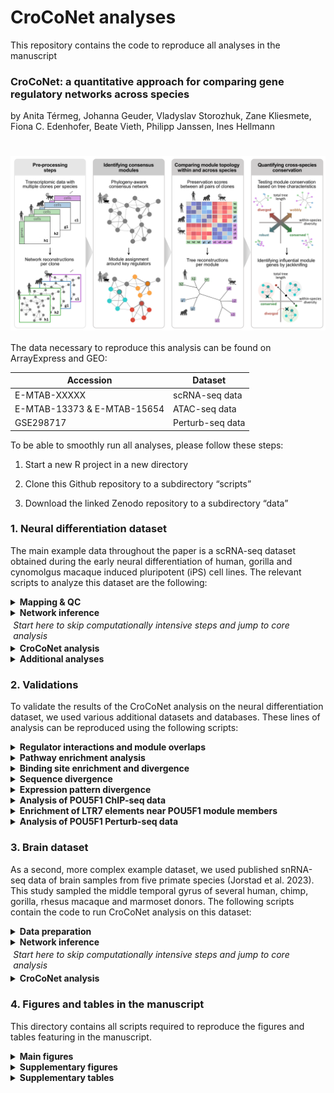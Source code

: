 
# CroCoNet analyses

This repository contains the code to reproduce all analyses in the
manuscript

### **CroCoNet: a quantitative approach for comparing gene regulatory networks across species**

by Anita Térmeg, Johanna Geuder, Vladyslav Storozhuk, Zane Kliesmete,
Fiona C. Edenhofer, Beate Vieth, Philipp Janssen, Ines Hellmann

# <img src="pipeline.png" align="center" width="1000" />

The data necessary to reproduce this analysis can be found on
ArrayExpress and GEO:

| Accession                   | Dataset          |
|-----------------------------|------------------|
| E-MTAB-XXXXX                | scRNA-seq data   |
| E-MTAB-13373 & E-MTAB-15654 | ATAC-seq data    |
| GSE298717                   | Perturb-seq data |

To be able to smoothly run all analyses, please follow these steps:

1.  Start a new R project in a new directory

2.  Clone this Github repository to a subdirectory “scripts”

3.  Download the linked Zenodo repository to a subdirectory “data”

### 1. Neural differentiation dataset

The main example data throughout the paper is a scRNA-seq dataset
obtained during the early neural differentiation of human, gorilla and
cynomolgus macaque induced pluripotent (iPS) cell lines. The relevant
scripts to analyze this dataset are the following:

<details>
<summary>
<strong>Mapping & QC</strong>
</summary>

- [Download the reference
  genomes](1.neural_differentiation_dataset/1.1.mapping_and_QC/1.1.1.download_ref_genomes.sh)
- [Create non-human primate annotations using
  Liftoff](1.neural_differentiation_dataset/1.1.mapping_and_QC/1.1.2.run_liftoff.sh)
- [Filter Liftoff
  annotations](1.neural_differentiation_dataset/1.1.mapping_and_QC/1.1.3.filter_liftoff_gtfs.R)
- [Remove small contigs from the gorGor6 genome for quicker
  mapping](1.neural_differentiation_dataset/1.1.mapping_and_QC/1.1.4.remove_small_contigs.R)
- [Create STAR
  indices](1.neural_differentiation_dataset/1.1.mapping_and_QC/1.1.5.create_STAR_indices.sh)
- [Download FASTQ files of the scRNA-seq
  data](1.neural_differentiation_dataset/1.1.mapping_and_QC/1.1.6.download_FASTQ.sh)
- [Trim poly-A
  tails](1.neural_differentiation_dataset/1.1.mapping_and_QC/1.1.7.trimming.sh)
- [Map reads using the zUMIs
  pipeline](1.neural_differentiation_dataset/1.1.mapping_and_QC/1.1.8.mapping.sh)
  - [YAML for mapping to the hg38
    genome](1.neural_differentiation_dataset/1.1.mapping_and_QC/hg38.yaml)
  - [YAML for mapping to the gorGor6
    genome](1.neural_differentiation_dataset/1.1.mapping_and_QC/gorGor6.yaml)
  - [YAML for mapping to the macFas6
    genome](1.neural_differentiation_dataset/1.1.mapping_and_QC/macFas6.yaml)
- [Download the cell type annotation reference
  dataset](1.neural_differentiation_dataset/1.1.mapping_and_QC/1.1.9.download_cell_type_annotation_ref.sh)
- [QC, filtering, normalization, cell type annotation and pseudotime
  inference](1.neural_differentiation_dataset/1.1.mapping_and_QC/1.1.10.QC_and_filtering.R)

</details>
<details>
<summary>
<strong>Network inference</strong>
</summary>

- [Prepare input for
  GRNBoost2](1.neural_differentiation_dataset/1.2.network_inference/1.2.1.prepare_data.R)
- [Create GRNBoost2 conda
  environment](1.neural_differentiation_dataset/1.2.network_inference/1.2.2.create_GRNBoost2_env.sh)
- [Infer networks per replicate using
  GRNBoost2](1.neural_differentiation_dataset/1.2.network_inference/1.2.3.run_GRNBoost2.sh)
  - [Network inference worker
    script](1.neural_differentiation_dataset/1.2.network_inference/arboreto_with_multiprocessing.py)

</details>
<p style="margin: 0.25em 0 0.2em 0.3em;">
<em>Start here to skip computationally intensive steps and jump to core
analysis</em>
</p>
<details>
<summary>
<strong>CroCoNet analysis</strong>
</summary>

- [Module assignment, calculation of preservation scores and
  quantification of cross-species module conservation using
  CroCoNet](1.neural_differentiation_dataset/1.3.CroCoNet_analysis/1.3.1.CroCoNet_analysis.R)

</details>
<details>
<summary>
<strong>Additional analyses</strong>
</summary>

- [Run CroCoNet analysis using the top50 pruning
  approach](1.neural_differentiation_dataset/1.4.additional_analyses/1.4.1.CroCoNet_analysis_with_top50_pruning.R)
- [Compare results between the dynamic and top50 pruning
  approaches](1.neural_differentiation_dataset/1.4.additional_analyses/1.4.2.dynamic_VS_top50_pruning.R)
- [Run CroCoNet analysis using cor.adj preservation
  scores](1.neural_differentiation_dataset/1.4.additional_analyses/1.4.3.CroCoNet_analysis_with_cor_adj.R)
- [Compare results between the cor.kIM and cor.adj preservation
  scores](1.neural_differentiation_dataset/1.4.additional_analyses/1.4.4.cor_kIM_VS_cor_adj.R)

</details>

### 2. Validations

To validate the results of the CroCoNet analysis on the neural
differentiation dataset, we used various additional datasets and
databases. These lines of analysis can be reproduced using the following
scripts:

<details>
<summary>
<strong>Regulator interactions and module overlaps</strong>
</summary>

- [Retrieve protein-protein interactions between the central regulators
  from
  STRINGdb](2.validations/2.1.regulator_interactions_and_module_overlaps/2.1.1.get_regulator_interactions.R)
- [Calculate pairwise module
  overlaps](2.validations/2.1.regulator_interactions_and_module_overlaps/2.1.2.calculate_module_overlaps.R)
- [Test and plot association between regulator interaction and module
  overlap](2.validations/2.1.regulator_interactions_and_module_overlaps/2.1.3.test_association.R)

</details>
<details>
<summary>
<strong>Pathway enrichment analysis</strong>
</summary>

- [Perform Reactome enrichment analysis for each initial, pruned and
  random
  module](2.validations/2.2.pathway_enrichment/2.2.1.run_Reactome.R)
- [Summarize and plot Reactome
  results](2.validations/2.2.pathway_enrichment/2.2.2.summarize_Reactome_results.R)

</details>
<details>
<summary>
<strong>Binding site enrichment and divergence</strong>
</summary>

- [Download FASTQ files of the ATAC-seq
  data](2.validations/2.3.binding_site_enrichment_and_divergence/2.3.1.download_ATAC_seq_FASTQ.sh)
- [Trim
  adapters](2.validations/2.3.binding_site_enrichment_and_divergence/2.3.2.ATAC_seq_trimming.sh)
- [Create bwa-mem2
  indices](2.validations/2.3.binding_site_enrichment_and_divergence/2.3.3.create_bwa_mem2_indices.sh)
- [Map ATAC-seq reads using
  bwa-mem2](2.validations/2.3.binding_site_enrichment_and_divergence/2.3.4.ATAC_seq_mapping.sh)
- [Name-sort BAM
  files](2.validations/2.3.binding_site_enrichment_and_divergence/2.3.5.name_sorting.sh)
- [Call peaks using Genrich without
  blacklists](2.validations/2.3.binding_site_enrichment_and_divergence/2.3.6.peak_calling_without_blacklist.sh)
- [Generate blacklists from broad and high-intensity
  peaks](2.validations/2.3.binding_site_enrichment_and_divergence/2.3.7.create_blacklists.R)
- [Call peaks using Genrich with
  blacklists](2.validations/2.3.binding_site_enrichment_and_divergence/2.3.8.peak_calling_with_blacklist.sh)
- [Infer gorilla NPC peaks by liftOver of the human NPC
  peaks](2.validations/2.3.binding_site_enrichment_and_divergence/2.3.9.liftOver_human_NPC_peaks_to_gorGor6.R)
- [Download FASTQ files of the Nanopore
  data](2.validations/2.3.binding_site_enrichment_and_divergence/2.3.10.download_nanopore_FASTQ.sh)
- [Map Nanopore reads using
  minimap2](2.validations/2.3.binding_site_enrichment_and_divergence/2.3.11.nanopore_mapping.sh)
- [Annotate Nanopore
  transcripts](2.validations/2.3.binding_site_enrichment_and_divergence/2.3.12.annotate_nanopore_transcripts.R)
- [Identify active transcriptional start
  sites](2.validations/2.3.binding_site_enrichment_and_divergence/2.3.13.identify_TSS.R)
- [Associate peaks to genes based on
  distance](2.validations/2.3.binding_site_enrichment_and_divergence/2.3.14.associate_peaks_to_gene.R)
- [Retrieve motifs of the central regulators from the JASPAR and IMAGE
  databases](2.validations/2.3.binding_site_enrichment_and_divergence/2.3.15.get_binding_motifs.R)
- [Score motifs of each regulator in the peaks associated to their
  module members using
  Cluster-Buster](2.validations/2.3.binding_site_enrichment_and_divergence/2.3.16.run_cbust.sh)
- [Summarize motif scores per
  gene](2.validations/2.3.binding_site_enrichment_and_divergence/2.3.17.summarize_motif_scores_per_gene.Rmd)

<p style="margin: -1em 0 0em 2em;">
<em>Start here to skip computationally intensive steps and jump to core
analysis</em>
</p>

- [Compare binding site enrichment across module types (initial, pruned,
  random)](2.validations/2.3.binding_site_enrichment_and_divergence/2.3.18.binding_site_enrichment_across_module_types.R)
- [Calculate binding site divergence across
  species](2.validations/2.3.binding_site_enrichment_and_divergence/2.3.19.binding_site_divergence_across_species.R)

</details>
<details>
<summary>
<strong>Sequence divergence</strong>
</summary>

- [Download protein
  alignments](2.validations/2.4.sequence_divergence/2.4.1.download_protein_alignments_and_phastCons_scores.sh)
- [Calculate the human-gorilla and human-cynomolgus AA conservation of
  the
  regulators](2.validations/2.4.sequence_divergence/2.4.2.calculate_sequence_divergence.R)
  - [Helper function for alignment
    scoring](2.validations/2.4.sequence_divergence/alignment_scoring_function.R)
- [Calculate the mean phastCons scores of the
  regulators](2.validations/2.4.sequence_divergence/2.4.3.calculate_phastCons_scores.R)
- [Test and plot association between sequence divergence and network
  divergence](2.validations/2.4.sequence_divergence/2.4.4.sequence_divergence_VS_network_divergence.R)

</details>
<details>
<summary>
<strong>Expression pattern divergence</strong>
</summary>

- [Perform DE analysis of scRNA-seq
  data](2.validations/2.5.expression_pattern_divergence/2.5.1.calculate_expression_pattern_divergence.R)
  - [Helper function for
    subsampling](2.validations/2.5.expression_pattern_divergence/subsampling_helper_function.R)
- [Test and plot association between expression pattern divergence and
  network
  divergence](2.validations/2.5.expression_pattern_divergence/2.5.2.expression_pattern_divergence_VS_network_divergence.R)

</details>
<details>
<summary>
<strong>Analysis of POU5F1 ChIP-seq data</strong>
</summary>

- [Download FASTQ files of the ChIP_seq
  data](2.validations/2.6.POU5F1_ChIP_seq/2.6.1.download_FASTQ.sh)
- [Create bowtie
  indices](2.validations/2.6.POU5F1_ChIP_seq/2.6.2.create_bowtie_index.sh)
- [Map ChIP-seq reads using
  bowtie](2.validations/2.6.POU5F1_ChIP_seq/2.6.3.mapping.sh)
- [Name-sort BAM
  files](2.validations/2.6.POU5F1_ChIP_seq/2.6.4.name_sorting.sh)
- [Call peaks using
  Genrich](2.validations/2.6.POU5F1_ChIP_seq/2.6.5.peak_calling.sh)
- [Calculate ChIP-seq
  coverage](2.validations/2.6.POU5F1_ChIP_seq/2.6.6.get_coverage.sh)
- [Check enrichment around transcriptional start
  sites](2.validations/2.6.POU5F1_ChIP_seq/2.6.7.check_TSS_enrichment.R)

<p style="margin: -1em 0 0em 2em;">
<em>Start here to skip computationally intensive steps and jump to core
analysis</em>
</p>

- [Calculate POU5F1 ChIP-seq enrichment near POU5F1 module
  genes](2.validations/2.6.POU5F1_ChIP_seq/2.6.8.calculate_enrichment_for_POU5F1_module.R)

</details>
<details>
<summary>
<strong>Enrichment of LTR7 elements near POU5F1 module members</strong>
</summary>

- [Calculate LTR7 enrichment near POU5F1 module
  members](2.validations/2.7.POU5F1_LTR7_enrichment/2.7.1.POU5F1_LTR7_enrichment.R)

</details>
<details>
<summary>
<strong>Analysis of POU5F1 Perturb-seq data</strong>
</summary>

- [Annotate dCas9
  cassette](2.validations/2.8.POU5F1_Perturb_seq/2.8.1.annotate_dCas9_cassette.R)
- [Create reference genome sequences and annotations with the dCas9
  cassette](2.validations/2.8.POU5F1_Perturb_seq/2.8.2.create_ref_genomes_with_dCas9_casette.sh)
- [Download FASTQ files of Pertub-seq
  data](2.validations/2.8.POU5F1_Perturb_seq/2.8.3.download_FASTQ.sh)
- [Map Perturb-seq reads using
  CellRanger](2.validations/2.8.POU5F1_Perturb_seq/2.8.4.mapping.sh)
  - [Mapping worker
    script](2.validations/2.8.POU5F1_Perturb_seq/mapping_per_lane_and_genome.sh)
- [Species
  demultiplexing](2.validations/2.8.POU5F1_Perturb_seq/2.8.5.species_demultiplexing.sh)
  - [Species demultiplexing worker
    script](2.validations/2.8.POU5F1_Perturb_seq/species_demultiplexing_per_lane_and_genome.sh)
- [Identify the cells of each
  species](2.validations/2.8.POU5F1_Perturb_seq/2.8.6.get_cells_per_species.R)
- [Individual
  demultiplexing](2.validations/2.8.POU5F1_Perturb_seq/2.8.7.individual_demultiplexing.sh)
  - [Individual demultiplexing worker
    script](2.validations/2.8.POU5F1_Perturb_seq/indiv_demultiplexing_per_lane_and_genome.sh)
- [QC &
  filtering](2.validations/2.8.POU5F1_Perturb_seq/2.8.8.QC_and_filtering.R)

<p style="margin: -1em 0 0em 2em;">
<em>Start here to skip computationally intensive steps and jump to core
analysis</em>
</p>

- [Stemness scores & knockdown
  efficiencies](2.validations/2.8.POU5F1_Perturb_seq/2.8.9.stemness_scores_and_knockdown_efficiencies.R)
- [DE
  analysis](2.validations/2.8.POU5F1_Perturb_seq/2.8.10.DE_analysis.R)
- [Helper
  functions](2.validations/2.8.POU5F1_Perturb_seq/helper_functions.R)

</details>

### 3. Brain dataset

As a second, more complex example dataset, we used published snRNA-seq
data of brain samples from five primate species (Jorstad et al. 2023).
This study sampled the middle temporal gyrus of several human, chimp,
gorilla, rhesus macaque and marmoset donors. The following scripts
contain the code to run CroCoNet analysis on this dataset:

<details>
<summary>
<strong>Data preparation</strong>
</summary>

- [Download the count matrices and metadata
  tables](3.brain_dataset/3.1.data_preparation/3.1.1.download_processed_data.sh)
- [Filter data for network
  analysis](3.brain_dataset/3.1.data_preparation/3.1.2.filtering.R)
- [Subsample data for network
  analysis](3.brain_dataset/3.1.data_preparation/3.1.3.subsampling.R)

</details>
<details>
<summary>
<strong>Network inference</strong>
</summary>

- [Infer networks per replicate using Spearman
  correlations](3.brain_dataset/3.2.network_inference/3.2.1.run_correlatePairs.sh)
  - [Network inference worker
    script](3.brain_dataset/3.2.network_inference/correlatePairs.R)

</details>
<p style="margin: 0.25em 0 0.3em 0.3em;">
<em>Start here to skip computationally intensive steps and jump to core
analysis</em>
</p>
<details>
<summary>
<strong>CroCoNet analysis</strong>
</summary>

- [Module assignment, calculation of preservation scores and
  quantification of cross-species module conservation using
  CroCoNet](3.brain_dataset/3.3.CroCoNet_analysis/3.3.1.CroCoNet_analysis.R)

</details>

### 4. Figures and tables in the manuscript

This directory contains all scripts required to reproduce the figures
and tables featuring in the manuscript.

<details>
<summary>
<strong>Main figures</strong>
</summary>

- [Figure 2](4.paper_figures_and_tables/figure2.R)
- [Figure 3](4.paper_figures_and_tables/figure3.R)
- [Figure 4](4.paper_figures_and_tables/figure4.R)
- [Helper functions](4.paper_figures_and_tables/helper_functions.R)

</details>
<details>
<summary>
<strong>Supplementary figures</strong>
</summary>

- [Supplementary Figure S1](4.paper_figures_and_tables/suppl.figureS1.R)
- [Supplementary Figure S2](4.paper_figures_and_tables/suppl.figureS2.R)
- [Supplementary Figure S3](4.paper_figures_and_tables/suppl.figureS3.R)
- [Supplementary Figure S4](4.paper_figures_and_tables/suppl.figureS4.R)
- [Supplementary Figure S5](4.paper_figures_and_tables/suppl.figureS5.R)
- [Supplementary Figure S6](4.paper_figures_and_tables/suppl.figureS6.R)
- [Supplementary Figure S7](4.paper_figures_and_tables/suppl.figureS7.R)
- [Supplementary Figure S8](4.paper_figures_and_tables/suppl.figureS8.R)
- [Supplementary Figure S9](4.paper_figures_and_tables/suppl.figureS9.R)
- [Supplementary Figure
  S10](4.paper_figures_and_tables/suppl.figureS10.R)

</details>
<details>
<summary>
<strong>Supplementary tables</strong>
</summary>

- [Supplementary Tables 1-10](4.paper_figures_and_tables/suppl.tables.R)

</details>
